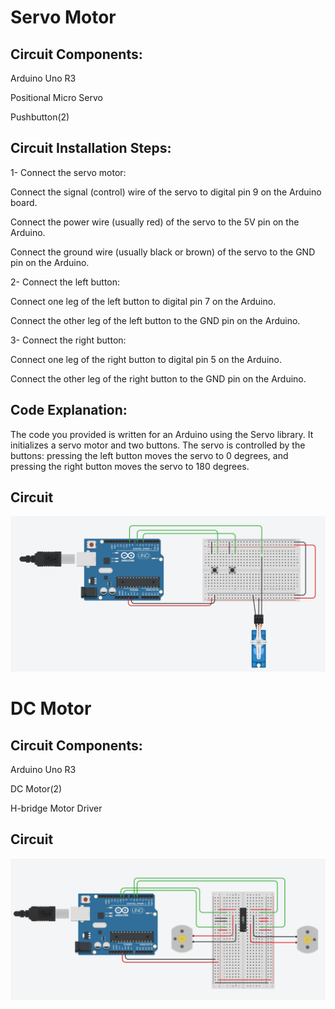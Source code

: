 # Servo Motor

## Circuit Components:

Arduino Uno R3

Positional Micro Servo

Pushbutton(2)

## Circuit Installation Steps:

1- Connect the servo motor:

Connect the signal (control) wire of the servo to digital pin 9 on the Arduino board.

Connect the power wire (usually red) of the servo to the 5V pin on the Arduino.

Connect the ground wire (usually black or brown) of the servo to the GND pin on the Arduino.

2- Connect the left button:

Connect one leg of the left button to digital pin 7 on the Arduino.

Connect the other leg of the left button to the GND pin on the Arduino.

3- Connect the right button:

Connect one leg of the right button to digital pin 5 on the Arduino.

Connect the other leg of the right button to the GND pin on the Arduino.

## Code Explanation:

The code you provided is written for an Arduino using the Servo library. It initializes a servo motor and two buttons. The servo is controlled by the buttons: pressing the left button moves the servo to 0 degrees, and pressing the right button moves the servo to 180 degrees.

## Circuit 
![picture](servo-motor.jpeg)


# DC Motor

## Circuit Components:

Arduino Uno R3

DC Motor(2)

H-bridge Motor Driver

## Circuit 

![picture](Dc_Motor.jpeg)





